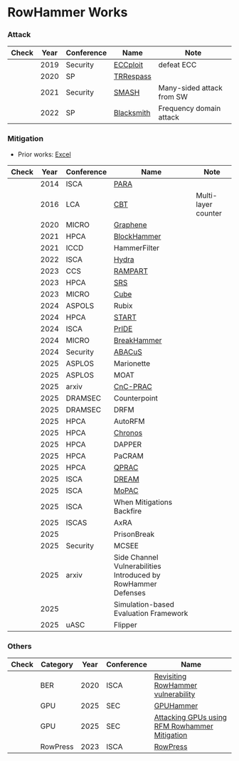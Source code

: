 # RowHammer Works

### Attack
|Check |Year |Conference |Name |Note |
|------|-----|-----------|-----|-----|
| |2019 |Security | [ECCploit](https://ieeexplore.ieee.org/abstract/document/8835222) | defeat ECC
| |2020 |SP       | [TRRespass](https://ieeexplore.ieee.org/abstract/document/9152631) |
| |2021 |Security | [SMASH](https://www.usenix.org/conference/usenixsecurity21/presentation/ridder) | Many-sided attack from SW |
| |2022 |SP       | [Blacksmith](https://ieeexplore.ieee.org/abstract/document/9833772) | Frequency domain attack |

### Mitigation
- Prior works: [Excel](https://o365skku-my.sharepoint.com/:x:/g/personal/g24067yjs_o365_skku_edu/Ecd5ipVKx05NrmQ5qus-fZ0BglMoKMQMoRMIZPY-5Cl_2g?e=auwctj)
  
|Check |Year |Conference |Name |Note |
|------|-----|-----------|-----|-----|
| |2014 |ISCA     | [PARA](https://ieeexplore.ieee.org/abstract/document/6853210) |
| |2016 |LCA      | [CBT](https://ieeexplore.ieee.org/abstract/document/7579600) | Multi-layer counter |
| |2020 |MICRO    | [Graphene](https://ieeexplore.ieee.org/abstract/document/9251863) |
| |2021	|HPCA	    | [BlockHammer](https://ieeexplore.ieee.org/abstract/document/9407238) |
| |2021	|ICCD	    | HammerFilter
| |2022	|ISCA	    | [Hydra](https://dl.acm.org/doi/abs/10.1145/3470496.3527421) |
| |2023	|CCS	    | [RAMPART](https://dl.acm.org/doi/abs/10.1145/3631882.3631886) |
| |2023	|HPCA	    | [SRS](https://ieeexplore.ieee.org/abstract/document/10070999) |
| |2023	|MICRO	  | [Cube](https://dl.acm.org/doi/abs/10.1145/3613424.3623777) |
| |2024	|ASPOLS	  | Rubix
| |2024	|HPCA	    | [START](https://ieeexplore.ieee.org/abstract/document/10476473) |
| |2024 |ISCA     | [PrIDE](https://ieeexplore.ieee.org/abstract/document/10609688) |
| |2024	|MICRO    | [BreakHammer](https://ieeexplore.ieee.org/abstract/document/10764696) |
| |2024	|Security	| [ABACuS](https://www.usenix.org/conference/usenixsecurity24/presentation/olgun) |
| |2025	|ASPLOS	  | Marionette
| |2025	|ASPLOS	  | MOAT
| |2025	|arxiv    | [CnC-PRAC](https://arxiv.org/abs/2506.11970) |
| |2025	|DRAMSEC  | Counterpoint
| |2025	|DRAMSEC  | DRFM
| |2025	|HPCA	    | AutoRFM
| |2025	|HPCA	    | [Chronos](https://ieeexplore.ieee.org/abstract/document/10946773)
| |2025	|HPCA	    | DAPPER
| |2025	|HPCA	    | PaCRAM
| |2025	|HPCA	    | [QPRAC](https://ieeexplore.ieee.org/abstract/document/10946754) |
| |2025	|ISCA	    | [DREAM](https://dl.acm.org/doi/full/10.1145/3695053.3731117) |
| |2025	|ISCA	    | [MoPAC](https://dl.acm.org/doi/full/10.1145/3695053.3730997) |
| |2025	|ISCA	    | When Mitigations Backfire
| |2025	|ISCAS    | AxRA
| |2025	|	        | PrisonBreak
| |2025	|Security	| MCSEE
| |2025	|arxiv    | Side Channel Vulnerabilities Introduced by RowHammer Defenses
| |2025	|         | Simulation-based Evaluation Framework 
| |2025	|uASC	    | Flipper

### Others
|Check |Category |Year |Conference |Name |
|------|---------|-----|-----------|-----|
| |BER |2020 |ISCA | [Revisiting RowHammer vulnerability](https://ieeexplore.ieee.org/abstract/document/9138944) |
| |GPU |2025 |SEC | [GPUHammer](https://arxiv.org/abs/2507.08166) |
| |GPU |2025 |SEC | [Attacking GPUs using RFM Rowhammer Mitigation](https://www.usenix.org/conference/usenixsecurity25/presentation/nazaraliyev) |
| |RowPress |2023 |ISCA | [RowPress](https://dl.acm.org/doi/abs/10.1145/3579371.3589063) |
